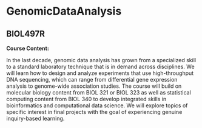 # GenomicDataAnalysis

## BIOL497R

**Course Content:**
 
In the last decade, genomic data analysis has grown from a specialized skill to a standard laboratory technique that is in demand across disciplines. We will learn how to design and analyze experiments that use high-throughput DNA sequencing, which can range from differential gene expression analysis to genome-wide association studies. The course will build on molecular biology content from BIOL 321 or BIOL 323 as well as statistical computing content from BIOL 340 to develop integrated skills in bioinformatics and computational data science. We will explore topics of specific interest in final projects with the goal of experiencing genuine inquiry-based learning.

